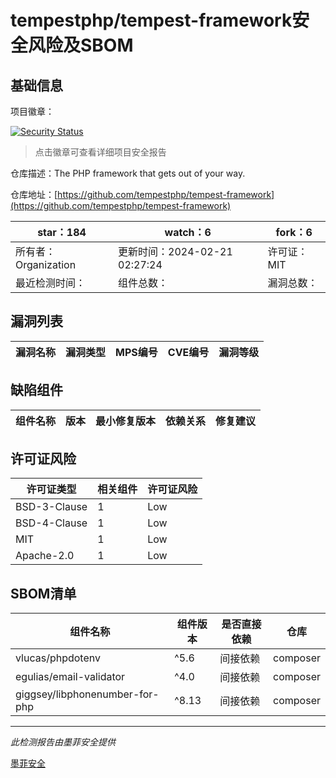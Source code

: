 # tempestphp/tempest-framework安全风险及SBOM

## 基础信息

项目徽章：

[![Security Status](https://www.murphysec.com/platform3/v31/badge/1760033077606957056.svg)](https://www.murphysec.com/console/report/1760024939437977600/1760033077606957056)

> 点击徽章可查看详细项目安全报告

仓库描述：The PHP framework that gets out of your way.

仓库地址：[https://github.com/tempestphp/tempest-framework](https://github.com/tempestphp/tempest-framework)

| star：184 | watch：6 | fork：6 |
| ----------- | -------------- | ------------ |
| 所有者：Organization | 更新时间：2024-02-21 02:27:24 | 许可证：MIT |
| 最近检测时间： | 组件总数： | 漏洞总数： |




## 漏洞列表

| 漏洞名称 | 漏洞类型 | MPS编号 | CVE编号 | 漏洞等级 |
| ------- | ------ | ------- | ------ | ----- |





## 缺陷组件

| 组件名称 | 版本 | 最小修复版本 | 依赖关系 | 修复建议 |
| -------- | ---- | ------------ | -------- | -------- |





## 许可证风险

| 许可证类型 | 相关组件 | 许可证风险 |
| ---------- | -------- | ---------- |
|BSD-3-Clause|1|Low|
|BSD-4-Clause|1|Low|
|MIT|1|Low|
|Apache-2.0|1|Low|




## SBOM清单

| 组件名称 | 组件版本 | 是否直接依赖 | 仓库 |
| -------- | -------- | ------------ | ---- |
|vlucas/phpdotenv|^5.6|间接依赖|composer|
|egulias/email-validator|^4.0|间接依赖|composer|
|giggsey/libphonenumber-for-php|^8.13|间接依赖|composer|


------

*此检测报告由墨菲安全提供*

[墨菲安全](www.murphysec.com)